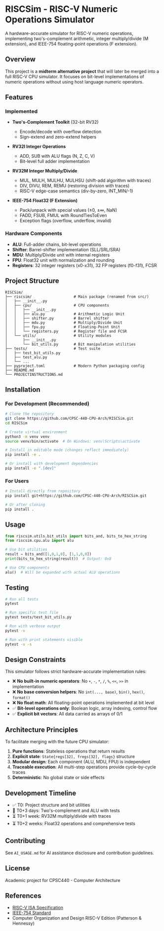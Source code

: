# RISCSim - RISC-V Numeric Operations Simulator

A hardware-accurate simulator for RISC-V numeric operations, implementing two's-complement arithmetic, integer multiply/divide (M extension), and IEEE-754 floating-point operations (F extension).

## Overview

This project is a **midterm alternative project** that will later be merged into a full RISC-V CPU simulator. It focuses on bit-level implementations of numeric operations without using host language numeric operators.

## Features

### Implemented
- **Two's-Complement Toolkit** (32-bit RV32)
  - Encode/decode with overflow detection
  - Sign-extend and zero-extend helpers

- **RV32I Integer Operations**
  - ADD, SUB with ALU flags (N, Z, C, V)
  - Bit-level full adder implementation

- **RV32M Integer Multiply/Divide**
  - MUL, MULH, MULHU, MULHSU (shift-add algorithm with traces)
  - DIV, DIVU, REM, REMU (restoring division with traces)
  - RISC-V edge-case semantics (div-by-zero, INT_MIN/-1)

- **IEEE-754 Float32 (F Extension)**
  - Pack/unpack with special values (±0, ±∞, NaN)
  - FADD, FSUB, FMUL with RoundTiesToEven
  - Exception flags (overflow, underflow, invalid)

### Hardware Components
- **ALU**: Full-adder chains, bit-level operations
- **Shifter**: Barrel-shifter implementation (SLL/SRL/SRA)
- **MDU**: Multiply/Divide unit with internal registers
- **FPU**: Float32 unit with normalization and rounding
- **Registers**: 32 integer registers (x0-x31), 32 FP registers (f0-f31), FCSR

## Project Structure

```
RISCSim/
├── riscsim/                   # Main package (renamed from src/)
│   ├── __init__.py
│   ├── cpu/                   # CPU components
│   │   ├── __init__.py
│   │   ├── alu.py             # Arithmetic Logic Unit
│   │   ├── shifter.py         # Barrel shifter
│   │   ├── mdu.py             # Multiply/Divide Unit
│   │   ├── fpu.py             # Floating-Point Unit
│   │   └── registers.py       # Register file and FCSR
│   └── utils/                 # Utility modules
│       ├── __init__.py
│       └── bit_utils.py       # Bit manipulation utilities
├── tests/                     # Test suite
│   ├── test_bit_utils.py
│   ├── test_alu.py
│   └── ...
├── pyproject.toml             # Modern Python packaging config
├── README.md
└── PROJECTINSTRUCTIONS.md
```

## Installation

### For Development (Recommended)

```bash
# Clone the repository
git clone https://github.com/CPSC-440-CPU-Arch/RISCSim.git
cd RISCSim

# Create virtual environment
python3 -m venv venv
source venv/bin/activate  # On Windows: venv\Scripts\activate

# Install in editable mode (changes reflect immediately)
pip install -e .

# Or install with development dependencies
pip install -e ".[dev]"
```

### For Users

```bash
# Install directly from repository
pip install git+https://github.com/CPSC-440-CPU-Arch/RISCSim.git

# Or after cloning
pip install .
```

## Usage

```python
from riscsim.utils.bit_utils import bits_and, bits_to_hex_string
from riscsim.cpu.alu import alu

# Use bit utilities
result = bits_and([1,0,1,0], [1,1,0,0])
print(bits_to_hex_string(result))  # Output: 0x8

# Use CPU components
alu()  # Will be expanded with actual ALU operations
```

## Testing

```bash
# Run all tests
pytest

# Run specific test file
pytest tests/test_bit_utils.py

# Run with verbose output
pytest -v

# Run with print statements visible
pytest -v -s
```

## Design Constraints

This simulator follows strict hardware-accurate implementation rules:

- ❌ **No built-in numeric operators**: No `+`, `-`, `*`, `/`, `%`, `<<`, `>>` in implementation
- ❌ **No base conversion helpers**: No `int(..., base)`, `bin()`, `hex()`, `format()`
- ❌ **No float math**: All floating-point operations implemented at bit level
- ✅ **Bit-level operations only**: Boolean logic, array indexing, control flow
- ✅ **Explicit bit vectors**: All data carried as arrays of 0/1

## Architecture Principles

To facilitate merging with the future CPU simulator:

1. **Pure functions**: Stateless operations that return results
2. **Explicit state**: `State{regs[32], fregs[32], flags}` structure
3. **Modular design**: Each component (ALU, MDU, FPU) is independent
4. **Traceable execution**: All multi-step operations provide cycle-by-cycle traces
5. **Deterministic**: No global state or side effects

## Development Timeline

- ✅ T0: Project structure and bit utilities
- 🔄 T0+3 days: Two's-complement and ALU with tests
- ⏳ T0+1 week: RV32M multiply/divide with traces
- ⏳ T0+2 weeks: Float32 operations and comprehensive tests

## Contributing

See `AI_USAGE.md` for AI assistance disclosure and contribution guidelines.

## License

Academic project for CPSC440 - Computer Architecture

## References

- [RISC-V ISA Specification](https://riscv.org/technical/specifications/)
- [IEEE-754 Standard](https://standards.ieee.org/standard/754-2019.html)
- Computer Organization and Design RISC-V Edition (Patterson & Hennessy)
